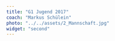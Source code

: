 ```yaml
---
title: "G1 Jugend 2017"
coach: "Markus Schülein"
photo: "../../assets/2_Mannschaft.jpg"
widget: "second"
---
```


